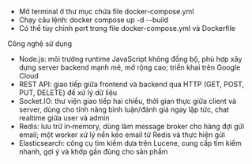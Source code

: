 -   Mở terminal ở thư mục chứa file docker-compose.yml
-   Chạy câu lệnh: docker compose up -d --build
-   Có thể tùy chỉnh port trong file docker-compose.yml và Dockerfile

Công nghệ sử dụng
* Node.js: môi trường runtime JavaScript không đồng bộ, phù hợp xây dựng server backend mạnh mẽ, mở rộng cao; triển khai trên Google Cloud
* REST API: giao tiếp giữa frontend và backend qua HTTP (GET, POST, PUT, DELETE) để xử lý dữ liệu
* Socket.IO: thư viện giao tiếp hai chiều, thời gian thực giữa client và server, dùng cho tính năng bình luận/đánh giá ngay lập tức, chat realtime giữa user và admin
* Redis: lưu trữ in‑memory, dùng làm message broker cho hàng đợi gửi email; một worker xử lý nền kéo email từ Redis và thực hiện gửi
* Elasticsearch: công cụ tìm kiếm dựa trên Lucene, cung cấp tìm kiếm nhanh, gợi ý và khớp gần đúng cho sản phẩm

